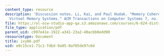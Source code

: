 ```yaml
---
content_type: resource
description: 'Discussion notes. Li, Kai, and Paul Hudak. "Memory Coherence in Shared
  Virtual Memory Systems." ACM Transactions on Computer Systems 7, no. 4 (1989): 321-359.'
file: https://ol-ocw-studio-app-qa.s3.amazonaws.com/courses/6-824-distributed-computer-systems-engineering-spring-2006/e0c15ce171c1fdbd9a850af05de97c6d_ivy86.pdf
file_type: application/pdf
parent_uid: c997e41e-1922-a341-23a2-40acbb0edd90
resourcetype: Document
title: ivy86.pdf
uid: e0c15ce1-71c1-fdbd-9a85-0af05de97c6d
---
```

